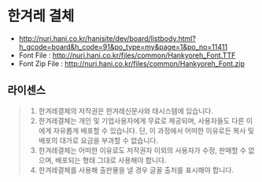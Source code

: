 # 한겨레 결체

* http://nuri.hani.co.kr/hanisite/dev/board/listbody.html?h_gcode=board&h_code=91&po_type=my&page=1&po_no=11411
* Font File : http://nuri.hani.co.kr/files/common/Hankyoreh_Font.TTF
* Font Zip File : http://nuri.hani.co.kr/files/common/Hankyoreh_Font.zip

## 라이센스

> 1. 한겨레결체의 저작권은 한겨레신문사와 태시스템에 있습니다.
> 2. 한겨레결체는 개인 및 기업사용자에게 무료로 제공되며, 사용자들도 다른 이에게 자유롭게 배포할 수 있습니다. 단, 이 과정에서 어떠한 이유로든 복사 및 배포의 대가로 요금을 부과할 수 없습니다.
> 3. 한겨레결체는 어떠한 이유로도 저작권자 이외의 사용자가 수정, 판매할 수 없으며, 배포되는 형태 그대로 사용해야 합니다.
> 4. 한겨레결체를 사용해 출판물을 낼 경우 글꼴 출처를 표시해야 합니다.
